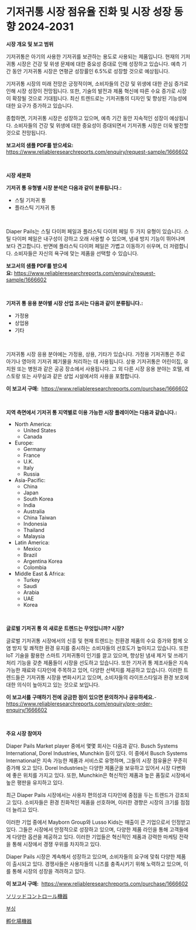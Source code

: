 <p><h1>기저귀통 시장 점유율 진화 및 시장 성장 동향 2024-2031</h1></p><p><strong>시장 개요 및 보고 범위</strong></p>
<p><p>기저귀통은 아기의 사용한 기저귀를 보관하는 용도로 사용되는 제품입니다. 현재의 기저귀통 시장은 건강 및 위생 문제에 대한 중요성 증대로 인해 성장하고 있습니다. 예측 기간 동안 기저귀통 시장은 연평균 성장률인 6.5%로 성장할 것으로 예상됩니다.</p><p>기저귀통 시장의 미래 전망은 긍정적이며, 소비자들의 건강 및 위생에 대한 관심 증가로 인해 시장 성장이 전망됩니다. 또한, 기술의 발전과 제품 혁신에 따른 수요 증가로 시장이 확장될 것으로 기대됩니다. 최신 트렌드로는 기저귀통의 디자인 및 향상된 기능성에 대한 요구가 증가하고 있습니다.</p><p>종합하면, 기저귀통 시장은 성장하고 있으며, 예측 기간 동안 지속적인 성장이 예상됩니다. 소비자들의 건강 및 위생에 대한 중요성이 증대되면서 기저귀통 시장은 더욱 발전할 것으로 전망됩니다.</p></p>
<p><strong>보고서의 샘플 PDF를 받으세요:</strong> <a href="https://www.reliableresearchreports.com/enquiry/request-sample/1666602">https://www.reliableresearchreports.com/enquiry/request-sample/1666602</a></p>
<p>&nbsp;</p>
<p><strong>시장 세분화</strong></p>
<p><strong>기저귀 통 유형별 시장 분석은 다음과 같이 분류됩니다.:</strong></p>
<p><ul><li>스틸 기저귀 통</li><li>플라스틱 기저귀 통</li></ul></p>
<p>&nbsp;</p>
<p><p>Diaper Pails는 스틸 다이퍼 페일과 플라스틱 다이퍼 페일 두 가지 유형이 있습니다. 스틸 다이퍼 페일은 내구성이 강하고 오래 사용할 수 있으며, 냄새 방지 기능이 뛰어나며 보다 견고합니다. 반면에 플라스틱 다이퍼 페일은 가볍고 이동하기 쉬우며, 더 저렴합니다. 소비자들은 자신의 욕구에 맞는 제품을 선택할 수 있습니다.</p></p>
<p><strong>보고서의 샘플 PDF를 받으세요:</strong>&nbsp;<a href="https://www.reliableresearchreports.com/enquiry/request-sample/1666602">https://www.reliableresearchreports.com/enquiry/request-sample/1666602</a></p>
<p>&nbsp;</p>
<p><strong> 기저귀 통 응용 분야별 시장 산업 조사는 다음과 같이 분류됩니다.:</strong></p>
<p><ul><li>가정용</li><li>상업용</li><li>기타</li></ul></p>
<p>&nbsp;</p>
<p><p>기저귀통 시장 응용 분야에는 가정용, 상용, 기타가 있습니다. 가정용 기저귀통은 주로 아기나 영아의 기저귀 폐기물을 처리하는 데 사용됩니다. 상용 기저귀통은 어린이집, 유치원 또는 병원과 같은 공공 장소에서 사용됩니다. 그 외 다른 시장 응용 분야는 호텔, 레스토랑 또는 사무실과 같은 상업 시설에서의 사용을 포함합니다.</p></p>
<p><strong>이 보고서 구매:</strong>&nbsp; <a href="https://www.reliableresearchreports.com/purchase/1666602">https://www.reliableresearchreports.com/purchase/1666602</a></p>
<p>&nbsp;</p>
<p><strong>지역 측면에서 기저귀 통 지역별로 이용 가능한 시장 플레이어는 다음과 같습니다.:</strong></p>
<p><ul>
    <li>
        North America:
        <ul>
            <li>United States</li>
            <li>Canada</li>
        </ul>
    </li>
    <li>
        Europe:
        <ul>
            <li>Germany</li>
            <li>France</li>
            <li>U.K.</li>
            <li>Italy</li>
            <li>Russia</li>
        </ul>
    </li>
    <li>
        Asia-Pacific:
        <ul>
            <li>China</li>
            <li>Japan</li>
            <li>South Korea</li>
            <li>India</li>
            <li>Australia</li>
            <li>China Taiwan</li>
            <li>Indonesia</li>
            <li>Thailand</li>
            <li>Malaysia</li>
        </ul>
    </li>
    <li>
        Latin America:
        <ul>
            <li>Mexico</li>
            <li>Brazil</li>
            <li>Argentina Korea</li>
            <li>Colombia</li>
        </ul>
    </li>
    <li>
        Middle East & Africa:
        <ul>
            <li>Turkey</li>
            <li>Saudi</li>
            <li>Arabia</li>
            <li>UAE</li>
            <li>Korea</li>
        </ul>
    </li>
    </ul></p>
<p>&nbsp;</p>
<p><strong>글로벌 기저귀 통 의 새로운 트렌드는 무엇입니까? 시장?</strong></p>
<p><p>글로벌 기저귀통 시장에서의 신흥 및 현재 트렌드는 친환경 제품의 수요 증가와 함께 오염 방지 및 쾌적한 환경 유지를 중시하는 소비자들의 선호도가 높아지고 있습니다. 또한 IoT 기술을 활용한 스마트 기저귀통이 인기를 끌고 있으며, 향상된 냄새 제거 및 쓰레기 처리 기능을 갖춘 제품들이 시장을 선도하고 있습니다. 또한 기저귀 통 제조사들은 지속가능한 재료와 디자인에 주목하고 있어, 다양한 선택지를 제공하고 있습니다. 이러한 트렌드들은 기저귀통 시장을 변화시키고 있으며, 소비자들의 라이프스타일과 환경 보호에 대한 의식이 높아지고 있는 것으로 보입니다.</p></p>
<p><strong>이 보고서를 구매하기 전에 궁금한 점이 있으면 문의하거나 공유하세요.</strong>- <a href="https://www.reliableresearchreports.com/enquiry/pre-order-enquiry/1666602">https://www.reliableresearchreports.com/enquiry/pre-order-enquiry/1666602</a></p>
<p>&nbsp;</p>
<p><strong>주요 시장 참여자</strong></p>
<p><p>Diaper Pails Market player 중에서 몇몇 회사는 다음과 같다. Busch Systems International, Dorel Industries, Munchkin 등이 있다. 이 중에서 Busch Systems International은 지속 가능한 제품과 서비스로 유명하며, 그들의 시장 점유율은 꾸준히 증가해 오고 있다. Dorel Industries는 다양한 제품군을 보유하고 있어서 시장 다변화에 좋은 위치를 가지고 있다. 또한, Munchkin은 혁신적인 제품과 높은 품질로 시장에서 높은 평판을 유지하고 있다.</p><p>최근 Diaper Pails 시장에서는 사용자 편의성과 디자인에 중점을 두는 트렌드가 강조되고 있다. 소비자들은 환경 친화적인 제품을 선호하며, 이러한 경향은 시장의 크기를 점점 더 늘리고 있다.</p><p>이러한 기업 중에서 Mayborn Group와 Lusso Kids는 매출이 큰 기업으로서 인정받고 있다. 그들은 시장에서 안정적으로 성장하고 있으며, 다양한 제품 라인을 통해 고객들에게 다양한 옵션을 제공하고 있다. 이러한 기업들은 혁신적인 제품과 강력한 마케팅 전략을 통해 시장에서 경쟁 우위를 차지하고 있다.</p><p>Diaper Pails 시장은 계속해서 성장하고 있으며, 소비자들의 요구에 맞춰 다양한 제품이 출시되고 있다. 경쟁사들은 사용자들의 니즈를 충족시키기 위해 노력하고 있으며, 이를 통해 시장의 성장을 격려하고 있다.</p></p>
<p><strong>이 보고서 구매:</strong>&nbsp;&nbsp;<a href="https://www.reliableresearchreports.com/purchase/1666602">https://www.reliableresearchreports.com/purchase/1666602</a></p>
<p><p><a href="https://medium.com/@dylancoleman70/%E5%9B%BA%E4%BD%93%E5%88%B6%E5%BE%A1%E8%A3%85%E7%BD%AE%E5%B8%82%E5%A0%B4%E8%A6%8F%E6%A8%A1-%E5%B8%82%E5%A0%B4%E5%B1%95%E6%9C%9B%E3%81%A8%E5%B8%82%E5%A0%B4%E4%BA%88%E6%B8%AC-2024%E5%B9%B4%E3%81%8B%E3%82%892031%E5%B9%B4-ce5d3db72c11">ソリッドコントロール機器</a></p><p><a href="https://medium.com/@mehereenadusoye/%EB%B6%80%EC%8B%B1-%EC%8B%9C%EC%9E%A5%EC%9D%80-%EC%8B%9C%EC%9E%A5-%EC%A0%90%EC%9C%A0%EC%9C%A8-%EC%8B%9C%EC%9E%A5-%ED%8A%B8%EB%A0%8C%EB%93%9C-%EB%B0%8F-%EC%8B%9C%EC%9E%A5-%EC%84%B1%EC%9E%A5%EC%97%90-%EB%8C%80%ED%95%9C-%EC%A0%95%EB%B3%B4%EB%A5%BC-%EC%A0%9C%EA%B3%B5%ED%95%A9%EB%8B%88%EB%8B%A4-420362fdadd8">부싱</a></p><p><a href="https://github.com/zoetazuur/Market-Research-Report-List-1/blob/main/947380015217.md">孵化場機器</a></p></p>
